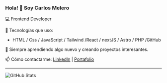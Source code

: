 ### Hola! 👋 Soy Carlos Melero

💻 Frontend Developer

🔧 Tecnologías que uso:
- HTML / Css / JavaScript / Tailwind /React / nextJS / Astro / PHP /GitHub

🚀 Siempre aprendiendo algo nuevo y creando proyectos interesantes.

📫 Cómo contactarme:
[LinkedIn]([https://www.linkedin.com/in/juanitodev](https://www.linkedin.com/in/carlos-melero-blanco/)) | [Portafolio]([https://juanitodev.com](https://cmelero-dev-portfolio.vercel.app/))

---

![GitHub Stats](https://github-readme-stats.vercel.app/api?username=cmelero&show_icons=true&theme=tokyonight)

